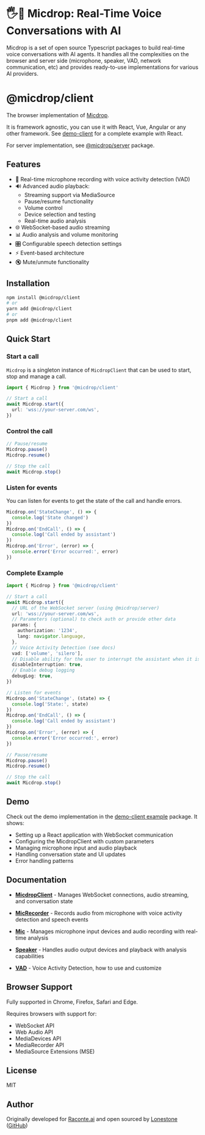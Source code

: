 # 🖐️🎤 Micdrop: Real-Time Voice Conversations with AI

Micdrop is a set of open source Typescript packages to build real-time voice conversations with AI agents. It handles all the complexities on the browser and server side (microphone, speaker, VAD, network communication, etc) and provides ready-to-use implementations for various AI providers.

# @micdrop/client

The browser implementation of [Micdrop](../../README.md).

It is framework agnostic, you can use it with React, Vue, Angular or any other framework. See [demo-client](../../examples/demo-client/README.md) for a complete example with React.

For server implementation, see [@micdrop/server](../server/README.md) package.

## Features

- 🎤 Real-time microphone recording with voice activity detection (VAD)
- 🔊 Advanced audio playback:
  - Streaming support via MediaSource
  - Pause/resume functionality
  - Volume control
  - Device selection and testing
  - Real-time audio analysis
- 🌐 WebSocket-based audio streaming
- 📊 Audio analysis and volume monitoring
- 🎛️ Configurable speech detection settings
- ⚡ Event-based architecture
- 🔇 Mute/unmute functionality

## Installation

```bash
npm install @micdrop/client
# or
yarn add @micdrop/client
# or
pnpm add @micdrop/client
```

## Quick Start

### Start a call

`Micdrop` is a singleton instance of `MicdropClient` that can be used to start, stop and manage a call.

```typescript
import { Micdrop } from '@micdrop/client'

// Start a call
await Micdrop.start({
  url: 'wss://your-server.com/ws',
})
```

### Control the call

```typescript
// Pause/resume
Micdrop.pause()
Micdrop.resume()

// Stop the call
await Micdrop.stop()
```

### Listen for events

You can listen for events to get the state of the call and handle errors.

```typescript
Micdrop.on('StateChange', () => {
  console.log('State changed')
})
Micdrop.on('EndCall', () => {
  console.log('Call ended by assistant')
})
Micdrop.on('Error', (error) => {
  console.error('Error occurred:', error)
})
```

### Complete Example

```typescript
import { Micdrop } from '@micdrop/client'

// Start a call
await Micdrop.start({
  // URL of the WebSocket server (using @micdrop/server)
  url: 'wss://your-server.com/ws',
  // Parameters (optional) to check auth or provide other data
  params: {
    authorization: '1234',
    lang: navigator.language,
  },
  // Voice Activity Detection (see docs)
  vad: ['volume', 'silero'],
  // Disable ability for the user to interrupt the assistant when it is speaking
  disableInterruption: true,
  // Enable debug logging
  debugLog: true,
})

// Listen for events
Micdrop.on('StateChange', (state) => {
  console.log('State:', state)
})
Micdrop.on('EndCall', () => {
  console.log('Call ended by assistant')
})
Micdrop.on('Error', (error) => {
  console.error('Error occurred:', error)
})

// Pause/resume
Micdrop.pause()
Micdrop.resume()

// Stop the call
await Micdrop.stop()
```

## Demo

Check out the demo implementation in the [demo-client example](../../examples/demo-client/README.md) package. It shows:

- Setting up a React application with WebSocket communication
- Configuring the MicdropClient with custom parameters
- Managing microphone input and audio playback
- Handling conversation state and UI updates
- Error handling patterns

## Documentation

- **[MicdropClient](./docs/MicdropClient.md)** - Manages WebSocket connections, audio streaming, and conversation state

- **[MicRecorder](./docs/MicRecorder.md)** - Records audio from microphone with voice activity detection and speech events

- **[Mic](./docs/Mic.md)** - Manages microphone input devices and audio recording with real-time analysis

- **[Speaker](./docs/Speaker.md)** - Handles audio output devices and playback with analysis capabilities

- **[VAD](./docs/VAD.md)** - Voice Activity Detection, how to use and customize

## Browser Support

Fully supported in Chrome, Firefox, Safari and Edge.

Requires browsers with support for:

- WebSocket API
- Web Audio API
- MediaDevices API
- MediaRecorder API
- MediaSource Extensions (MSE)

## License

MIT

## Author

Originally developed for [Raconte.ai](https://www.raconte.ai) and open sourced by [Lonestone](https://www.lonestone.io) ([GitHub](https://github.com/lonestone))
